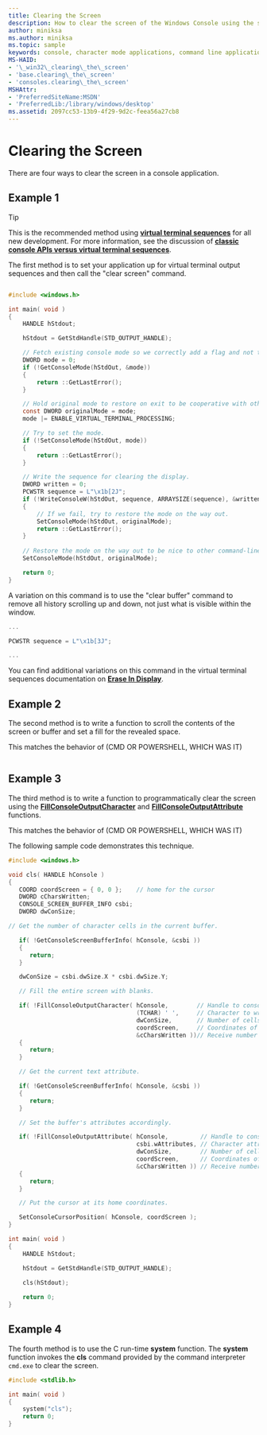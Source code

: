 ```yaml
---
title: Clearing the Screen
description: How to clear the screen of the Windows Console using the system function or programmatically using public API functions.
author: miniksa
ms.author: miniksa
ms.topic: sample
keywords: console, character mode applications, command line applications, terminal applications, console api
MS-HAID:
- '\_win32\_clearing\_the\_screen'
- 'base.clearing\_the\_screen'
- 'consoles.clearing\_the\_screen'
MSHAttr:
- 'PreferredSiteName:MSDN'
- 'PreferredLib:/library/windows/desktop'
ms.assetid: 2097cc53-13b9-4f29-9d2c-feea56a27cb8
---
```


# Clearing the Screen


There are four ways to clear the screen in a console application.

## <span id="Example_1"></span><span id="example_1"></span><span id="EXAMPLE_1"></span>Example 1

> [!TIP]
> This is the recommended method using **[virtual terminal sequences](console-virtual-terminal-sequences.md)** for all new development. For more information, see the discussion of **[classic console APIs versus virtual terminal sequences](classic-vs-vt.md)**.

The first method is to set your application up for virtual terminal output sequences and then call the "clear screen" command.

```C

#include <windows.h>

int main( void )
{
    HANDLE hStdout;

    hStdout = GetStdHandle(STD_OUTPUT_HANDLE);

    // Fetch existing console mode so we correctly add a flag and not turn off others
    DWORD mode = 0;
    if (!GetConsoleMode(hStdOut, &mode))
    {
        return ::GetLastError();
    }

    // Hold original mode to restore on exit to be cooperative with other command-line apps.
    const DWORD originalMode = mode;
    mode |= ENABLE_VIRTUAL_TERMINAL_PROCESSING;

    // Try to set the mode.
    if (!SetConsoleMode(hStdOut, mode))
    {
        return ::GetLastError();
    }

    // Write the sequence for clearing the display.
    DWORD written = 0;
    PCWSTR sequence = L"\x1b[2J";
    if (!WriteConsoleW(hStdOut, sequence, ARRAYSIZE(sequence), &written, NULL))
    {
        // If we fail, try to restore the mode on the way out.
        SetConsoleMode(hStdOut, originalMode);
        return ::GetLastError();
    }
    
    // Restore the mode on the way out to be nice to other command-line applications.
    SetConsoleMode(hStdOut, originalMode);

    return 0;
}

```

A variation on this command is to use the "clear buffer" command to remove all history scrolling up and down, not just what is visible within the window.

```C
...

PCWSTR sequence = L"\x1b[3J";

...
```

You can find additional variations on this command in the virtual terminal sequences documentation on **[Erase In Display](console-virtual-terminal-sequences.md#text-modification)**.

## <span id="Example_2"></span><span id="example_2"></span><span id="EXAMPLE_2"></span>Example 2

The second method is to write a function to scroll the contents of the screen or buffer and set a fill for the revealed space.

This matches the behavior of (CMD OR POWERSHELL, WHICH WAS IT)

```C
```

## <span id="Example_3"></span><span id="example_3"></span><span id="EXAMPLE_3"></span>Example 3


The third method is to write a function to programmatically clear the screen using the [**FillConsoleOutputCharacter**](fillconsoleoutputcharacter.md) and [**FillConsoleOutputAttribute**](fillconsoleoutputattribute.md) functions. 

This matches the behavior of (CMD OR POWERSHELL, WHICH WAS IT)

The following sample code demonstrates this technique.

```C
#include <windows.h>

void cls( HANDLE hConsole )
{
   COORD coordScreen = { 0, 0 };    // home for the cursor 
   DWORD cCharsWritten;
   CONSOLE_SCREEN_BUFFER_INFO csbi; 
   DWORD dwConSize;

// Get the number of character cells in the current buffer. 

   if( !GetConsoleScreenBufferInfo( hConsole, &csbi ))
   {
      return;
   }

   dwConSize = csbi.dwSize.X * csbi.dwSize.Y;

   // Fill the entire screen with blanks.

   if( !FillConsoleOutputCharacter( hConsole,        // Handle to console screen buffer 
                                    (TCHAR) ' ',     // Character to write to the buffer
                                    dwConSize,       // Number of cells to write 
                                    coordScreen,     // Coordinates of first cell 
                                    &cCharsWritten ))// Receive number of characters written
   {
      return;
   }

   // Get the current text attribute.

   if( !GetConsoleScreenBufferInfo( hConsole, &csbi ))
   {
      return;
   }

   // Set the buffer's attributes accordingly.

   if( !FillConsoleOutputAttribute( hConsole,         // Handle to console screen buffer 
                                    csbi.wAttributes, // Character attributes to use
                                    dwConSize,        // Number of cells to set attribute 
                                    coordScreen,      // Coordinates of first cell 
                                    &cCharsWritten )) // Receive number of characters written
   {
      return;
   }

   // Put the cursor at its home coordinates.

   SetConsoleCursorPosition( hConsole, coordScreen );
}

int main( void )
{
    HANDLE hStdout;

    hStdout = GetStdHandle(STD_OUTPUT_HANDLE);

    cls(hStdout);
    
    return 0;
}
```

## <span id="Example_4"></span><span id="example_4"></span><span id="EXAMPLE_4"></span>Example 4

The fourth method is to use the C run-time **system** function. The **system** function invokes the **cls** command provided by the command interpreter `cmd.exe` to clear the screen.

```C
#include <stdlib.h>

int main( void )
{
    system("cls");
    return 0;
}
```
